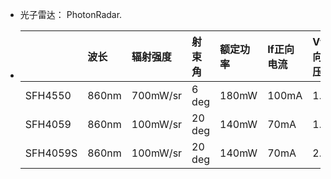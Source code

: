 * 光子雷达： PhotonRadar.
* |  | 波长 | 辐射强度 | 射束角 | 额定功率 | If正向电流 | Vf正向电压 |
  | :--- | :--- | :--- | :--- | :--- | :--- | :--- |
  | SFH4550 | 860nm | 700mW/sr | 6 deg | 180mW | 100mA | 1.5V |
  | SFH4059 | 860nm | 100mW/sr | 20 deg | 140mW | 70mA | 1.6V |
  | SFH4059S | 860nm | 100mW/sr | 20 deg | 140mW | 70mA | 2.95V |






